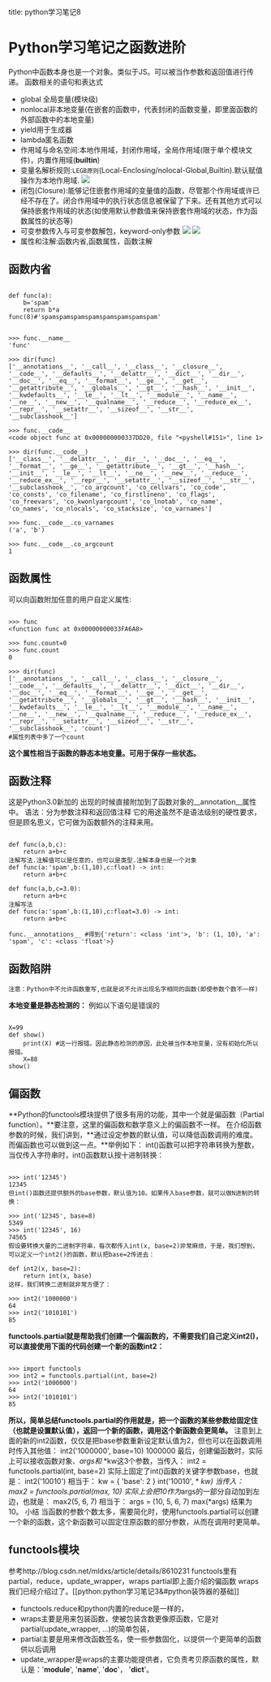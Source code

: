 title: python学习笔记8 

#  Python学习笔记之函数进阶 
Python中函数本身也是一个对象。类似于JS。可以被当作参数和返回值进行传递。
函数相关的语句和表达式
  * global 全局变量(模块级)
  * nonlocal非本地变量(在嵌套的函数中，代表封闭的函数变量，即里面函数的外部函数中的本地变量)
  * yield用于生成器
  * lambda匿名函数
  * 作用域与命名空间:本地作用域，封闭作用域，全局作用域(限于单个模块文件)，内置作用域(__builtin__)
  * 变量名解析规则:` LEGB原则 `(Local-Enclosing/nolocal-Global,Builtin).默认赋值操作为本地作用域.
![](/data/dokuwiki/python/pasted/20160312-232657.png)
  * 闭包(Closure):能够记住嵌套作用域的变量值的函数，尽管那个作用域或许已经不存在了。闭合作用域中的执行状态信息被保留了下来。还有其他方式可以保持嵌套作用域的状态(如使用默认参数值来保持嵌套作用域的状态，作为函数属性的状态等)
  * 可变参数传入与可变参数解包，keyword-only参数
![](/data/dokuwiki/python/pasted/20160312-232842.png)
![](/data/dokuwiki/python/pasted/20160312-232900.png)
  * 属性和注解:函数内省,函数属性，函数注解

##  函数内省 
```

def func(a):
	b='spam'
	return b*a
func(8)#'spamspamspamspamspamspamspamspam'

```
```

>>> func.__name__
'func'

>>> dir(func)
['__annotations__', '__call__', '__class__', '__closure__', '__code__', '__defaults__', '__delattr__', '__dict__', '__dir__', '__doc__', '__eq__', '__format__', '__ge__', '__get__', '__getattribute__', '__globals__', '__gt__', '__hash__', '__init__', '__kwdefaults__', '__le__', '__lt__', '__module__', '__name__', '__ne__', '__new__', '__qualname__', '__reduce__', '__reduce_ex__', '__repr__', '__setattr__', '__sizeof__', '__str__', '__subclasshook__']

>>> func.__code__
<code object func at 0x000000000337DD20, file "<pyshell#151>", line 1>

>>> dir(func.__code__)
['__class__', '__delattr__', '__dir__', '__doc__', '__eq__', '__format__', '__ge__', '__getattribute__', '__gt__', '__hash__', '__init__', '__le__', '__lt__', '__ne__', '__new__', '__reduce__', '__reduce_ex__', '__repr__', '__setattr__', '__sizeof__', '__str__', '__subclasshook__', 'co_argcount', 'co_cellvars', 'co_code', 'co_consts', 'co_filename', 'co_firstlineno', 'co_flags', 'co_freevars', 'co_kwonlyargcount', 'co_lnotab', 'co_name', 'co_names', 'co_nlocals', 'co_stacksize', 'co_varnames']

>>> func.__code__.co_varnames
('a', 'b')

>>> func.__code__.co_argcount
1

```
##  函数属性 
可以向函数附加任意的用户自定义属性:
```

>>> func
<function func at 0x00000000033FA6A8>

>>> func.count=0
>>> func.count
0

>>> dir(func)
['__annotations__', '__call__', '__class__', '__closure__', '__code__', '__defaults__', '__delattr__', '__dict__', '__dir__', '__doc__', '__eq__', '__format__', '__ge__', '__get__', '__getattribute__', '__globals__', '__gt__', '__hash__', '__init__', '__kwdefaults__', '__le__', '__lt__', '__module__', '__name__', '__ne__', '__new__', '__qualname__', '__reduce__', '__reduce_ex__', '__repr__', '__setattr__', '__sizeof__', '__str__', '__subclasshook__', 'count']
#属性列表中多了一个count

```
**这个属性相当于函数的静态本地变量。可用于保存一些状态。**

##  函数注释 
这是Python3.0新加的
出现的时候直接附加到了函数对象的__annotation__属性中。
语法：分为参数注释和返回值注释
它的用途虽然不是语法级别的硬性要求，但是顾名思义，它可做为函数额外的注释来用。
```

def func(a,b,c):
	return a+b+c
注解写法.注解值可以是任意的，也可以是类型.注解本身也是一个对象
def func(a:'spam',b:(1,10),c:float) -> int:
	return a+b+c

def func(a,b,c=3.0):
	return a+b+c
注解写法
def func(a:'spam',b:(1,10),c:float=3.0) -> int:
	return a+b+c

func.__annotations__ #得到{'return': <class 'int'>, 'b': (1, 10), 'a': 'spam', 'c': <class 'float'>}

```

##  函数陷阱 
` 注意：Python中不允许函数重写,也就是说不允许出现名字相同的函数(即使参数个数不一样) `

**本地变量是静态检测的：**
例如以下语句是错误的
```

X=99
def show()
	print(X) #这一行报错。因此静态检测的原因，此处被当作本地变量，没有初始化所以报错。
	X=88
show()

```
##  偏函数 
**Python的functools模块提供了很多有用的功能，其中一个就是偏函数（Partial function）。**要注意，这里的偏函数和数学意义上的偏函数不一样。
在介绍函数参数的时候，我们讲到，**通过设定参数的默认值，可以降低函数调用的难度。而偏函数也可以做到这一点。**举例如下：
int()函数可以把字符串转换为整数，当仅传入字符串时，int()函数默认按十进制转换：
```

>>> int('12345')
12345
但int()函数还提供额外的base参数，默认值为10。如果传入base参数，就可以做N进制的转换：

>>> int('12345', base=8)
5349
>>> int('12345', 16)
74565
假设要转换大量的二进制字符串，每次都传入int(x, base=2)非常麻烦，于是，我们想到，可以定义一个int2()的函数，默认把base=2传进去：

def int2(x, base=2):
    return int(x, base)
这样，我们转换二进制就非常方便了：

>>> int2('1000000')
64
>>> int2('1010101')
85

```
**functools.partial就是帮助我们创建一个偏函数的，不需要我们自己定义int2()，可以直接使用下面的代码创建一个新的函数int2：**
```

>>> import functools
>>> int2 = functools.partial(int, base=2)
>>> int2('1000000')
64
>>> int2('1010101')
85

```
**所以，简单总结functools.partial的作用就是，把一个函数的某些参数给固定住（也就是设置默认值），返回一个新的函数，调用这个新函数会更简单。**
注意到上面的新的int2函数，仅仅是把base参数重新设定默认值为2，但也可以在函数调用时传入其他值：
int2('1000000', base=10)
1000000
最后，创建偏函数时，实际上可以接收函数对象、*args和* *kw这3个参数，当传入：
int2 = functools.partial(int, base=2)
实际上固定了int()函数的关键字参数base，也就是：
int2('10010')
相当于：
kw = { 'base': 2 }
int('10010', * *kw)
当传入：
max2 = functools.partial(max, 10)
实际上会把10作为*args的一部分自动加到左边，也就是：
max2(5, 6, 7)
相当于：
args = (10, 5, 6, 7)
max(*args)
结果为10。
小结
当函数的参数个数太多，需要简化时，使用functools.partial可以创建一个新的函数，这个新函数可以固定住原函数的部分参数，从而在调用时更简单。
##  functools模块 
参考http://blog.csdn.net/mldxs/article/details/8610231
functools里有partial，reduce，update_wrapper，wraps
partial即上面介绍的偏函数
wraps我们已经介绍过了。[[python:python学习笔记3&#python装饰器的基础]]

  * functools.reduce和python内置的reduce是一样的，
  * wraps主要是用来包装函数，使被包装含数更像原函数，它是对partial(update_wrapper, ...)的简单包装，
  * partial主要是用来修改函数签名，使一些参数固化，以提供一个更简单的函数供以后调用
  * update_wrapper是wraps的主要功能提供者，它负责考贝原函数的属性，默认是：'__module__', '__name__', '__doc__'， '__dict__'。